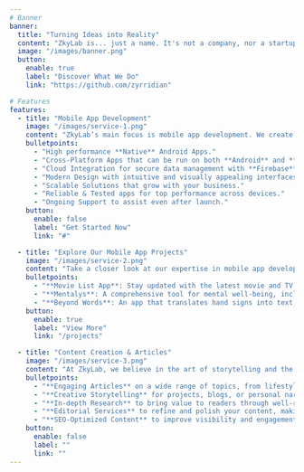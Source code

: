 ```yaml
---
# Banner
banner:
  title: "Turning Ideas into Reality"
  content: "ZkyLab is... just a name. It's not a company, nor a startup. It's simply a name. No deep meaning. No fancy backstory. Yet, we somehow build mobile apps, games, tech blogs, overly long blogs about absolutely nothing, random stuff nobody asked for, and, well, other things we can’t even explain. Don’t ask why. Just roll with it."
  image: "/images/banner.png"
  button:
    enable: true
    label: "Discover What We Do"
    link: "https://github.com/zyrridian"

# Features
features:
  - title: "Mobile App Development"
    image: "/images/service-1.png"
    content: "ZkyLab’s main focus is mobile app development. We create tailored, high-performance apps that deliver seamless experiences and grow with your business. Here's what we offer:"
    bulletpoints:
      - "High performance **Native** Android Apps."
      - "Cross-Platform Apps that can be run on both **Android** and **iOS**."
      - "Cloud Integration for secure data management with **Firebase**."
      - "Modern Design with intuitive and visually appealing interfaces."
      - "Scalable Solutions that grow with your business."
      - "Reliable & Tested apps for top performance across devices."
      - "Ongoing Support to assist even after launch."
    button:
      enable: false
      label: "Get Started Now"
      link: "#"

  - title: "Explore Our Mobile App Projects"
    image: "/images/service-2.png"
    content: "Take a closer look at our expertise in mobile app development. From innovative designs to seamless functionality, our projects showcase the quality and versatility of our work. Below are some examples of the apps we’ve developed:"
    bulletpoints:
      - "**Movie List App**: Stay updated with the latest movie and TV series recommendations."
      - "**Mentalys**: A comprehensive tool for mental well-being, including voice analysis, expert consultation, and resources."
      - "**Beyond Words**: An app that translates hand signs into text, bridging communication gaps."
    button:
      enable: true
      label: "View More"
      link: "/projects"

  - title: "Content Creation & Articles"
    image: "/images/service-3.png"
    content: "At ZkyLab, we believe in the art of storytelling and the impact of well-crafted content. Whether it’s creating informative articles, thought-provoking stories, or engaging blog posts, we specialize in delivering content that connects with readers. Here’s what we offer:"
    bulletpoints:
      - "**Engaging Articles** on a wide range of topics, from lifestyle to technology."
      - "**Creative Storytelling** for projects, blogs, or personal narratives."
      - "**In-depth Research** to bring value to readers through well-researched content."
      - "**Editorial Services** to refine and polish your content, making it ready for publication."
      - "**SEO-Optimized Content** to improve visibility and engagement."
    button:
      enable: false
      label: ""
      link: ""
---
```

